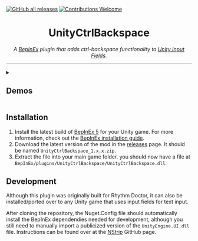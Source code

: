 [![GitHub all releases](https://img.shields.io/github/downloads/RandomGuyJCI/UnityCtrlBackspace/total)](https://github.com/RandomGuyJCI/UnityCtrlBackspace/releases/latest)
[![Contributions Welcome](https://img.shields.io/badge/contributions-welcome-brightgreen.svg?style=flat)](https://github.com/RandomGuyJCI/UnityCtrlBackspace/issues)


<div align="center">
  <h1>UnityCtrlBackspace</h1>
  <i>A <a href="https://github.com/BepInEx/BepInEx">BepInEx</a> plugin that adds ctrl-backspace functionality to <a href="https://docs.unity3d.com/2018.4/Documentation/ScriptReference/UI.InputField.html">Unity Input Fields</a>.</i>
</div>

---

<details><summary><h2>Demos</h2></summary>
 
 https://user-images.githubusercontent.com/22722393/169652584-487c406e-a371-4c9f-9126-fc4635fded80.mp4
 <p align="center"><i>This plugin has full parity with ctrl-backspace functionality on most programs such as Notepad++.</i></p>
 
 &emsp;
 
 https://user-images.githubusercontent.com/22722393/169652585-344be85d-b7f4-4784-8707-548f32d84680.mp4
 <p align="center"><i>It also supports non-english text!</i></p>
</details>

## Installation
1. Install the latest build of [BepInEx 5](https://github.com/BepInEx/BepInEx/releases) for your Unity game. For more information, check out the [BepInEx installation guide](https://docs.bepinex.dev/articles/user_guide/installation/index.html).
2. Download the latest version of the mod in the [releases](https://github.com/RandomGuyJCI/UnityCtrlBackspace/releases) page. It should be named `UnityCtrlBackspace_1.x.x.zip`.
3. Extract the file into your main game folder. you should now have a file at `BepInEx/plugins/UnityCtrlBackspace/UnityCtrlBackspace.dll`.

## Development
Although this plugin was originally built for Rhythm Doctor, it can also be installed/ported over to any Unity game that uses input fields for text input.

After cloning the repository, the Nuget.Config file should automatically install the BepInEx dependendies needed for development, although you still need to manually import a publicized version of the `UnityEngine.UI.dll` file. Instructions can be found over at the [NStrip](https://github.com/BepInEx/NStrip) GitHub page.

